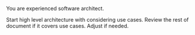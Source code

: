You are experienced software architect.

Start high level architecture with considering use cases. Review the rest of document if it covers use cases. Adjust if needed.

